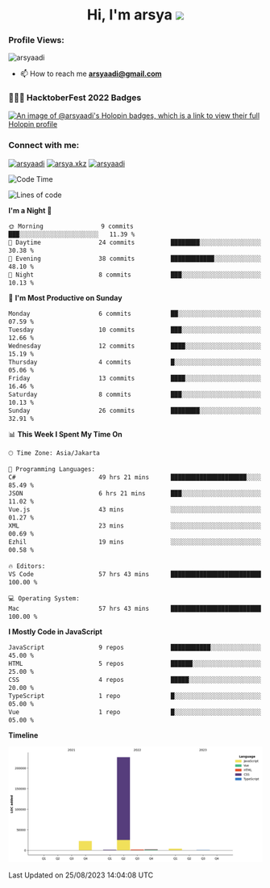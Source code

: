 <h1 align="center">Hi, I'm arsya 
  <img src="https://media.giphy.com/media/hvRJCLFzcasrR4ia7z/giphy.gif" width="30px"/>
</h1>

<p align="left"> <h3>Profile Views:</h3> <img src="https://komarev.com/ghpvc/?username=arsyaadi&label=Profile%20views&color=0e75b6&style=flat" alt="arsyaadi" /> </p>

- 📫 How to reach me **arsyaadi@gmail.com**

### 👨🏽‍💻 HacktoberFest 2022 Badges
[![An image of @arsyaadi's Holopin badges, which is a link to view their full Holopin profile](https://holopin.me/arsyaadi)](https://holopin.io/@arsyaadi)

<h3 align="left">Connect with me:</h3>
<p align="left">
<a href="https://linkedin.com/in/arsyaadi" target="blank"><img align="center" src="https://raw.githubusercontent.com/rahuldkjain/github-profile-readme-generator/master/src/images/icons/Social/linked-in-alt.svg" alt="arsyaadi" height="30" width="40" /></a>
<a href="https://fb.com/arsya.xkz" target="blank"><img align="center" src="https://raw.githubusercontent.com/rahuldkjain/github-profile-readme-generator/master/src/images/icons/Social/facebook.svg" alt="arsya.xkz" height="30" width="40" /></a>
<a href="https://instagram.com/arsyaadi" target="blank"><img align="center" src="https://raw.githubusercontent.com/rahuldkjain/github-profile-readme-generator/master/src/images/icons/Social/instagram.svg" alt="arsyaadi" height="30" width="40" /></a>
</p>

<!--START_SECTION:waka-->
![Code Time](http://img.shields.io/badge/Code%20Time-1%2C283%20hrs%207%20mins-blue)

![Lines of code](https://img.shields.io/badge/From%20Hello%20World%20I%27ve%20Written-256.8%20thousand%20lines%20of%20code-blue)

**I'm a Night 🦉** 

```text
🌞 Morning                9 commits           ███░░░░░░░░░░░░░░░░░░░░░░   11.39 % 
🌆 Daytime                24 commits          ████████░░░░░░░░░░░░░░░░░   30.38 % 
🌃 Evening                38 commits          ████████████░░░░░░░░░░░░░   48.10 % 
🌙 Night                  8 commits           ███░░░░░░░░░░░░░░░░░░░░░░   10.13 % 
```
📅 **I'm Most Productive on Sunday** 

```text
Monday                   6 commits           ██░░░░░░░░░░░░░░░░░░░░░░░   07.59 % 
Tuesday                  10 commits          ███░░░░░░░░░░░░░░░░░░░░░░   12.66 % 
Wednesday                12 commits          ████░░░░░░░░░░░░░░░░░░░░░   15.19 % 
Thursday                 4 commits           █░░░░░░░░░░░░░░░░░░░░░░░░   05.06 % 
Friday                   13 commits          ████░░░░░░░░░░░░░░░░░░░░░   16.46 % 
Saturday                 8 commits           ███░░░░░░░░░░░░░░░░░░░░░░   10.13 % 
Sunday                   26 commits          ████████░░░░░░░░░░░░░░░░░   32.91 % 
```


📊 **This Week I Spent My Time On** 

```text
🕑︎ Time Zone: Asia/Jakarta

💬 Programming Languages: 
C#                       49 hrs 21 mins      █████████████████████░░░░   85.49 % 
JSON                     6 hrs 21 mins       ███░░░░░░░░░░░░░░░░░░░░░░   11.02 % 
Vue.js                   43 mins             ░░░░░░░░░░░░░░░░░░░░░░░░░   01.27 % 
XML                      23 mins             ░░░░░░░░░░░░░░░░░░░░░░░░░   00.69 % 
Ezhil                    19 mins             ░░░░░░░░░░░░░░░░░░░░░░░░░   00.58 % 

🔥 Editors: 
VS Code                  57 hrs 43 mins      █████████████████████████   100.00 % 

💻 Operating System: 
Mac                      57 hrs 43 mins      █████████████████████████   100.00 % 
```

**I Mostly Code in JavaScript** 

```text
JavaScript               9 repos             ███████████░░░░░░░░░░░░░░   45.00 % 
HTML                     5 repos             ██████░░░░░░░░░░░░░░░░░░░   25.00 % 
CSS                      4 repos             █████░░░░░░░░░░░░░░░░░░░░   20.00 % 
TypeScript               1 repo              █░░░░░░░░░░░░░░░░░░░░░░░░   05.00 % 
Vue                      1 repo              █░░░░░░░░░░░░░░░░░░░░░░░░   05.00 % 
```



**Timeline**

![Lines of Code chart](https://raw.githubusercontent.com/arsyaadi/arsyaadi/main/assets/bar_graph.png)


 Last Updated on 25/08/2023 14:04:08 UTC
<!--END_SECTION:waka-->
